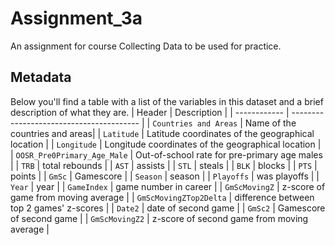 # Assignment_3a
An assignment for course Collecting Data to be used for practice.
## Metadata
Below you'll find a table with a list of the variables in this dataset and a brief description of what they are.
| Header       | Description                              |
| ------------ | ---------------------------------------- |
| `Countries and Areas` | Name of the countries and areas|
| `Latitude` | Latitude coordinates of the geographical location |
| `Longitude` |  Longitude coordinates of the geographical location | 
| `OOSR_Pre0Primary_Age_Male` | Out-of-school rate for pre-primary age males | 
| `TRB` | total rebounds |
| `AST` | assists | 
| `STL` | steals | 
| `BLK` | blocks | 
| `PTS` | points | 
| `GmSc` | Gamescore | 
| `Season` | season | 
| `Playoffs` | was playoffs | 
| `Year` | year | 
| `GameIndex` | game number in career | 
| `GmScMovingZ` | z-score of game from moving average |
| `GmScMovingZTop2Delta` | difference between top 2 games' z-scores |
| `Date2` | date of second game | 
| `GmSc2` | Gamescore of second game |
| `GmScMovingZ2` | z-score of second game from moving average  |
